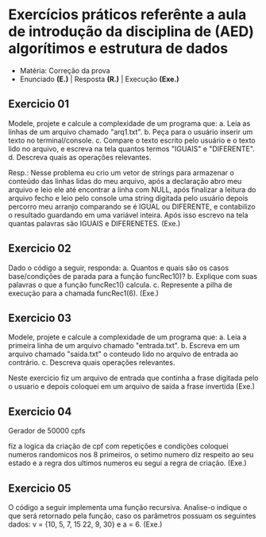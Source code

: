 # Exercícios práticos referênte a aula de introdução da disciplina de (AED) algorítimos e estrutura de dados

- Matéria: Correção da prova
- Enunciado **(E.)** | Resposta **(R.)** | Execução **(Exe.)**

## Exercicio 01

Modele, projete e calcule a complexidade de um programa que: a. Leia as linhas de um arquivo chamado "arq1.txt". b. Peça para o usuário inserir um texto no terminal/console. c. Compare o texto escrito pelo usuário e o texto lido no arquivo, e escreva na tela quantos termos "IGUAIS" e "DIFERENTE". d. Descreva quais as operações relevantes.

Resp.: Nesse problema eu crio um vetor de strings para armazenar o conteúdo das linhas lidas do meu arquivo, após a declaração abro meu arquivo e leio ele até encontrar a linha com NULL, após finalizar a leitura do arquivo fecho e leio pelo console uma string digitada pelo usuário depois percorro meu arranjo comparando se é IGUAL ou DIFERENTE, e contabilizo o resultado guardando em uma variável inteira. Após isso escrevo na tela quantas palavras são IGUAIS e DIFERENETES.
(Exe.)

## Exercicio 02

Dado o código a seguir, responda: a. Quantos e quais são os casos base/condições de parada para a função funcRec10)? b. Explique com suas palavras o que a função funcRec1() calcula. c. Represente a pilha de execução para a chamada funcRec1(6).
(Exe.)

## Exercicio 03

Modele, projete e calcule a complexidade de um programa que: a. Leia a primeira linha de um arquivo chamado "entrada.txt". b. Escreva em um arquivo chamado "saida.txt" o conteudo lido no arquivo de entrada ao contrário. c. Descreva quais operações relevantes.

Neste exercicio fiz um arquivo de entrada que continha a frase digitada pelo o usuario e depois coloquei em um arquivo de saida a frase invertida
(Exe.)

## Exercicio 04
Gerador de 50000 cpfs

fiz a logica da criação de cpf com repetições e condições coloquei numeros randomicos nos 8 primeiros, o setimo numero diz respeito ao seu estado e a regra dos ultimos numeros eu segui a regra de criação.
(Exe.)

## Exercicio 05
O código a seguir implementa uma função recursiva. Analise-o indique o que será retornado pela função, caso os parâmetros possuam os seguintes dados: v = {10, 5, 7, 15 22, 9, 30} e a = 6.
(Exe.)




